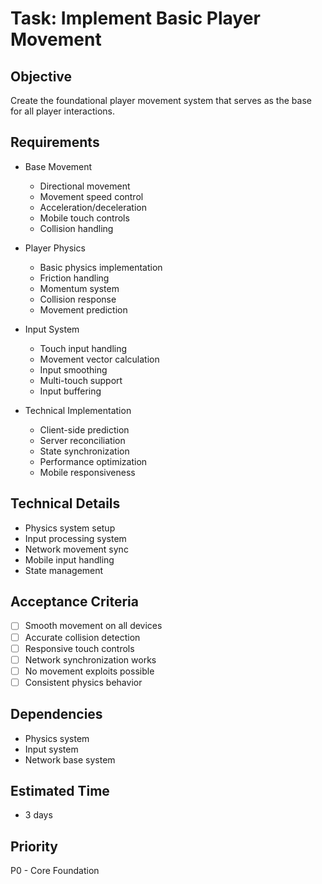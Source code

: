 # Task: Implement Basic Player Movement

## Objective
Create the foundational player movement system that serves as the base for all player interactions.

## Requirements
- Base Movement
  * Directional movement
  * Movement speed control
  * Acceleration/deceleration
  * Mobile touch controls
  * Collision handling

- Player Physics
  * Basic physics implementation
  * Friction handling
  * Momentum system
  * Collision response
  * Movement prediction

- Input System
  * Touch input handling
  * Movement vector calculation
  * Input smoothing
  * Multi-touch support
  * Input buffering

- Technical Implementation
  * Client-side prediction
  * Server reconciliation
  * State synchronization
  * Performance optimization
  * Mobile responsiveness

## Technical Details
- Physics system setup
- Input processing system
- Network movement sync
- Mobile input handling
- State management

## Acceptance Criteria
- [ ] Smooth movement on all devices
- [ ] Accurate collision detection
- [ ] Responsive touch controls
- [ ] Network synchronization works
- [ ] No movement exploits possible
- [ ] Consistent physics behavior

## Dependencies
- Physics system
- Input system
- Network base system

## Estimated Time
- 3 days

## Priority
P0 - Core Foundation